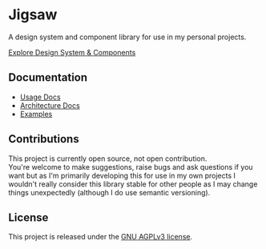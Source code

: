 # Jigsaw
A design system and component library for use in my personal projects.

[Explore Design System & Components](https://jigsaw.benryder.dev/)

## Documentation
- [Usage Docs](https://github.com/Ben-Ryder/jigsaw/tree/main/docs/usage.md)
- [Architecture Docs](https://github.com/Ben-Ryder/jigsaw/blob/main/docs/architecture.md)
- [Examples](https://github.com/Ben-Ryder/jigsaw/blob/main/docs/examples.md)

## Contributions
This project is currently open source, not open contribution.  
You're welcome to make suggestions, raise bugs and ask questions if you want
but as I'm primarily developing this for use in my own projects I wouldn't really consider this library stable for other people as I may change things unexpectedly (although I do use semantic versioning).

## License
This project is released under the [GNU AGPLv3 license](https://github.com/Ben-Ryder/jigsaw/blob/main/LICENSE.txt).
